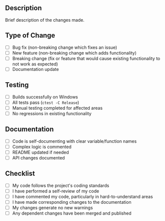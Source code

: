 ## Description
Brief description of the changes made.

## Type of Change
- [ ] Bug fix (non-breaking change which fixes an issue)
- [ ] New feature (non-breaking change which adds functionality)
- [ ] Breaking change (fix or feature that would cause existing functionality to not work as expected)
- [ ] Documentation update

## Testing
- [ ] Builds successfully on Windows
- [ ] All tests pass (`ctest -C Release`)
- [ ] Manual testing completed for affected areas
- [ ] No regressions in existing functionality

## Documentation
- [ ] Code is self-documenting with clear variable/function names
- [ ] Complex logic is commented
- [ ] README updated if needed
- [ ] API changes documented

## Checklist
- [ ] My code follows the project's coding standards
- [ ] I have performed a self-review of my code
- [ ] I have commented my code, particularly in hard-to-understand areas
- [ ] I have made corresponding changes to the documentation
- [ ] My changes generate no new warnings
- [ ] Any dependent changes have been merged and published